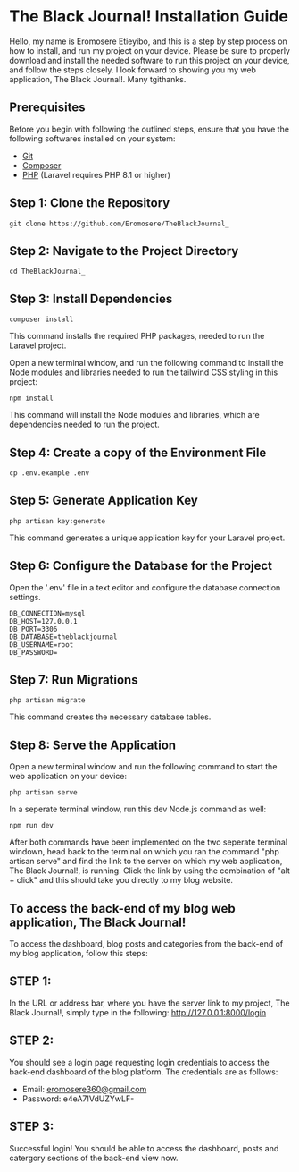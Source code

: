 # The Black Journal! Installation Guide

Hello, my name is Eromosere Etieyibo, and this is a step by step process on how to install, and run my project on your device. Please be sure to properly download and install the needed software to run this project on your device, and follow the steps closely. I look forward to showing you my web application, The Black Journal!. Many tgithanks.

## Prerequisites

Before you begin with following the outlined steps, ensure that you have the following softwares installed on your system:

-   [Git](https://git-scm.com/)
-   [Composer](https://getcomposer.org/)
-   [PHP](https://www.php.net/) (Laravel requires PHP 8.1 or higher)

## Step 1: Clone the Repository

```
git clone https://github.com/Eromosere/TheBlackJournal_
```

## Step 2: Navigate to the Project Directory

```
cd TheBlackJournal_
```

## Step 3: Install Dependencies

```
composer install
```

This command installs the required PHP packages, needed to run the Laravel project.

Open a new terminal window, and run the following command to install the Node modules and libraries needed to run the tailwind CSS styling in this project:

```
npm install
```

This command will install the Node modules and libraries, which are dependencies needed to run the project.

## Step 4: Create a copy of the Environment File

```
cp .env.example .env
```

## Step 5: Generate Application Key

```
php artisan key:generate
```

This command generates a unique application key for your Laravel project.

## Step 6: Configure the Database for the Project

Open the '.env' file in a text editor and configure the database connection settings.

```
DB_CONNECTION=mysql
DB_HOST=127.0.0.1
DB_PORT=3306
DB_DATABASE=theblackjournal
DB_USERNAME=root
DB_PASSWORD=
```

## Step 7: Run Migrations

```
php artisan migrate
```

This command creates the necessary database tables.

## Step 8: Serve the Application

Open a new terminal window and run the following command to start the web application on your device:

```
php artisan serve
```

In a seperate terminal window, run this dev Node.js command as well:

```
npm run dev
```

After both commands have been implemented on the two seperate terminal windown, head back to the terminal on which you ran the command "php artisan serve" and find the link to the server on which my web application, The Black Journal!, is running. Click the link by using the combination of "alt + click" and this should take you directly to my blog website.

## To access the back-end of my blog web application, The Black Journal!

To access the dashboard, blog posts and categories from the back-end of my blog application, follow this steps:

## STEP 1:

In the URL or address bar, where you have the server link to my project, The Black Journal!, simply type in the following:
http://127.0.0.1:8000/login

## STEP 2:

You should see a login page requesting login credentials to access the back-end dashboard of the blog platform. The credentials are as follows:

-   Email: eromosere360@gmail.com
-   Password: e4eA7!VdUZYwLF-

## STEP 3:

Successful login! You should be able to access the dashboard, posts and catergory sections of the back-end view now.
